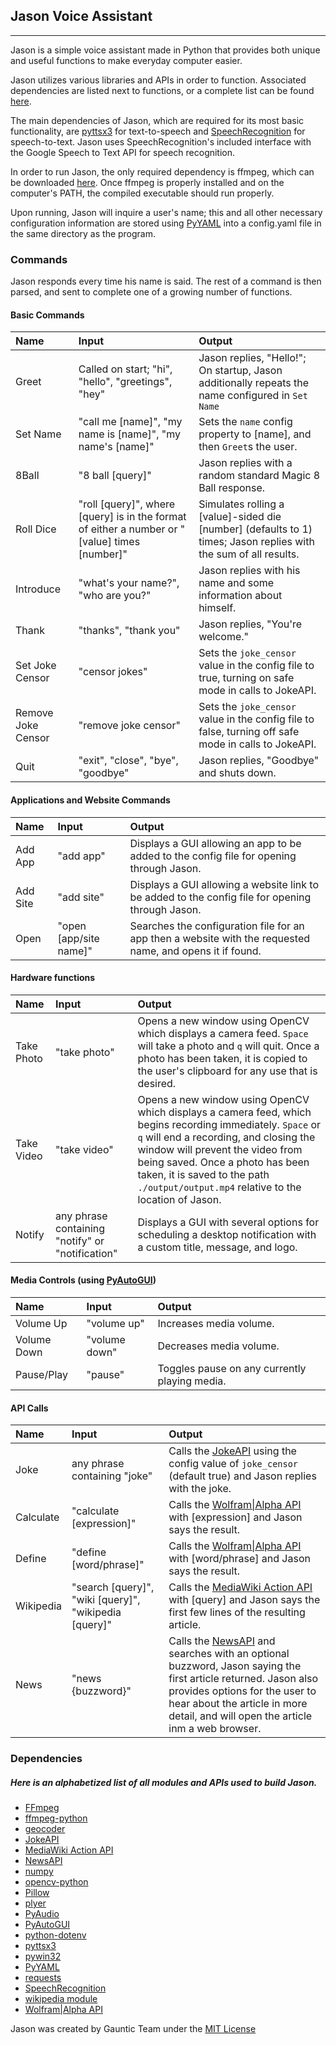 ## Jason Voice Assistant
___
Jason is a simple voice assistant made in Python that provides both unique and useful functions to make everyday computer easier. 

Jason utilizes various libraries and APIs in order to function. Associated dependencies are listed next to functions, or a complete list can be found [here](#dependencies).

The main dependencies of Jason, which are required for its most basic functionality, are [pyttsx3](https://pypi.org/project/pyttsx3/) for text-to-speech and [SpeechRecognition](https://pypi.org/project/SpeechRecognition/) for speech-to-text.
Jason uses SpeechRecognition's included interface with the Google Speech to Text API for speech recognition.

In order to run Jason, the only required dependency is ffmpeg, which can be downloaded [here](https://www.ffmpeg.org/download.html). Once ffmpeg is properly installed and on the computer's PATH, the compiled executable should run properly.

Upon running, Jason will inquire a user's name; this and all other necessary configuration information are stored using [PyYAML](https://pypi.org/project/PyYAML/) into a config.yaml file in the same directory as the program.

### Commands

Jason responds every time his name is said. The rest of a command is then parsed, and sent to complete one of a growing number of functions.

#### Basic Commands

|Name|Input|Output|
|:---|:---|:---|
|Greet|Called on start; "hi", "hello", "greetings", "hey"|Jason replies, "Hello!"; On startup, Jason additionally repeats the name configured in `Set Name`|
|Set Name|"call me [name]", "my name is [name]", "my name's [name]"|Sets the `name` config property to [name], and then `Greet`s the user.|
|8Ball|"8 ball [query]"|Jason replies with a random standard Magic 8 Ball response.|
|Roll Dice|"roll [query]", where [query] is in the format of either a number or "[value] times [number]"|Simulates rolling a [value]-sided die [number] (defaults to 1) times; Jason replies with the sum of all results.|
|Introduce|"what's your name?", "who are you?"|Jason replies with his name and some information about himself.|
|Thank|"thanks", "thank you"|Jason replies, "You're welcome."|
|Set Joke Censor|"censor jokes"|Sets the `joke_censor` value in the config file to true, turning on safe mode in calls to JokeAPI.|
|Remove Joke Censor|"remove joke censor"|Sets the `joke_censor` value in the config file to false, turning off safe mode in calls to JokeAPI.|
|Quit|"exit", "close", "bye", "goodbye"|Jason replies, "Goodbye" and shuts down.|

#### Applications and Website Commands
|Name|Input|Output|
|:---|:---|:---|
|Add App|"add app"|Displays a GUI allowing an app to be added to the config file for opening through Jason.|
|Add Site|"add site"|Displays a GUI allowing a website link to be added to the config file for opening through Jason.|
|Open|"open [app/site name]"|Searches the configuration file for an app then a website with the requested name, and opens it if found.|

#### Hardware functions
|Name|Input|Output|
|:---|:---|:---|
|Take Photo|"take photo"|Opens a new window using OpenCV which displays a camera feed. `Space` will take a photo and `q` will quit. Once a photo has been taken, it is copied to the user's clipboard for any use that is desired.|
|Take Video|"take video"|Opens a new window using OpenCV which displays a camera feed, which begins recording immediately. `Space` or `q` will end a recording, and closing the window will prevent the video from being saved. Once a photo has been taken, it is saved to the path `./output/output.mp4` relative to the location of Jason.|
|Notify|any phrase containing "notify" or "notification"|Displays a GUI with several options for scheduling a desktop notification with a custom title, message, and logo.|

#### Media Controls (using [PyAutoGUI](https://pypi.org/project/PyAutoGUI/))
|Name|Input|Output|
|:---|:---|:---|
|Volume Up|"volume up"|Increases media volume.|
|Volume Down|"volume down"|Decreases media volume.|
|Pause/Play|"pause"|Toggles pause on any currently playing media.|

#### API Calls
|Name|Input|Output|
|:---|:---|:---|
|Joke|any phrase containing "joke"|Calls the [JokeAPI](https://v2.jokeapi.dev/) using the config value of `joke_censor` (default true) and Jason replies with the joke.|
|Calculate|"calculate [expression]"|Calls the [Wolfram&#124;Alpha API](https://products.wolframalpha.com/api/) with [expression] and Jason says the result.|
|Define|"define [word/phrase]"|Calls the [Wolfram&#124;Alpha API](https://products.wolframalpha.com/api/) with [word/phrase] and Jason says the result.|
|Wikipedia|"search [query]", "wiki [query]", "wikipedia [query]"|Calls the [MediaWiki Action API](https://www.mediawiki.org/wiki/API:Main_page) with [query] and Jason says the first few lines of the resulting article.|
|News|"news {buzzword}"|Calls the [NewsAPI](https://newsapi.org/) and searches with an optional buzzword, Jason saying the first article returned. Jason also provides options for the user to hear about the article in more detail, and will open the article inm a web browser.|

### Dependencies

##### Here is an alphabetized list of all modules and APIs used to build Jason.

- [FFmpeg](https://www.ffmpeg.org/)
- [ffmpeg-python](https://pypi.org/project/ffmpeg-python/)
- [geocoder](https://pypi.org/project/geocoder/)
- [JokeAPI](https://v2.jokeapi.dev/)
- [MediaWiki Action API](https://www.mediawiki.org/wiki/API:Main_page)
- [NewsAPI](https://newsapi.org/)
- [numpy](https://pypi.org/project/numpy/)
- [opencv-python](https://pypi.org/project/opencv-python/)
- [Pillow](https://pypi.org/project/Pillow/)
- [plyer](https://pypi.org/project/plyer/)
- [PyAudio](https://pypi.org/project/PyAudio/)
- [PyAutoGUI](https://pypi.org/project/PyAutoGUI/)
- [python-dotenv](https://pypi.org/project/python-dotenv/)
- [pyttsx3](https://pypi.org/project/pyttsx3/)
- [pywin32](https://pypi.org/project/pywin32/)
- [PyYAML](https://pypi.org/project/PyYAML/)
- [requests](https://pypi.org/project/requests/)
- [SpeechRecognition](https://pypi.org/project/SpeechRecognition/)
- [wikipedia module](https://pypi.org/project/wikipedia/)
- [Wolfram|Alpha API](https://products.wolframalpha.com/api/)

Jason was created by Gauntic Team under the [MIT License](./LICENSE.md)